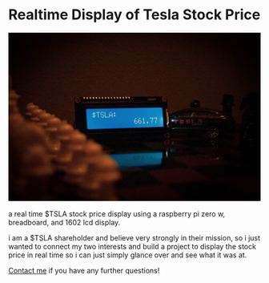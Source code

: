 # Realtime Display of Tesla Stock Price
<img src="$TSLA Stock Display.jpg" alt="Tesla Display Picture">

a real time $TSLA stock price display using a raspberry pi zero w, breadboard, and 1602 lcd display. 

i am a $TSLA shareholder and believe very strongly in their mission, so i just wanted to connect my two interests and build a project to display the stock price in real time so i can just simply glance over and see what it was at. 

<a href="mailto:juliagersey@gmail.com">Contact me</a> if you have any further questions!

